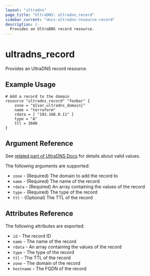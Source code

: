 ```yaml
---
layout: "ultradns"
page_title: "UltraDNS: ultradns_record"
sidebar_current: "docs-ultradns-resource-record"
description: |-
  Provides an UltraDNS record resource.
---
```


# ultradns\_record

Provides an UltraDNS record resource.

## Example Usage

```
# Add a record to the domain
resource "ultradns_record" "foobar" {
	zone = "${var.ultradns_domain}"
	name = "terraform"
	rdata = [ "192.168.0.11" ]
	type = "A"
	ttl = 3600
}
```

## Argument Reference

See [related part of UltraDNS Docs](https://restapi.ultradns.com/v1/docs#post-rrset) for details about valid values.

The following arguments are supported:

* `zone` - (Required) The domain to add the record to
* `name` - (Required) The name of the record
* `rdata` - (Required) An array containing the values of the record
* `type` - (Required) The type of the record
* `ttl` - (Optional) The TTL of the record

## Attributes Reference

The following attributes are exported:

* `id` - The record ID
* `name` - The name of the record
* `rdata` - An array containing the values of the record
* `type` - The type of the record
* `ttl` - The TTL of the record
* `zone` - The domain of the record
* `hostname` - The FQDN of the record
